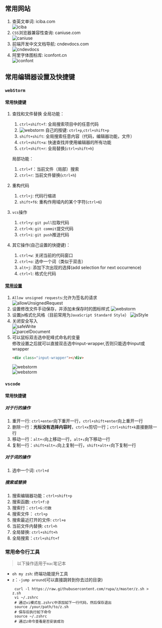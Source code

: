 ## 常用网站
1. 查英文单词: iciba.com  
  ![iciba](./images/iciba.com.png)
2. `CSS`浏览器兼容性查询: caniuse.com  
  ![caniuse](./images/caniuse.png)
3. 前端开发中文文档导航: cndevdocs.com  
  ![cndevdocs](./images/cndevdocs.png)
4. 阿里字体图标库: iconfont.cn  
  ![iconfont](./images/iconfont.png)

## 常用编辑器设置及快捷键

### `webStorm`
#### 常用快捷键
1. 查找和文件替换
    全局功能：
    1. `ctrl+shift+f`: 全局搜索项目中的任意代码
    2. ![webstorm](./images/findFile.png)
      自己的按键: `ctrl+p`,`ctrl+shift+p`
    3. `shift+shift`: 全局搜索任意内容（代码，编辑器功能，文件）
    4. `ctrl+shift+a`: 快速查找并使用编辑器的所有功能  
    5. `ctrl+shift+r`: 全局替换(`ctrl+shift+h`)

    局部功能：
    1. `ctrl+f`：当前文件（局部）搜索
    2. `ctrl+r`: 当前文件替换(`ctrl+h`)

2. 重构代码
    1. `ctrl+j`: 代码行缩进
    2. `shift+f6`: 重构作用域内的某个字符(`ctrl+6`)

3. `vcs`操作
    1. `ctrl+y`: `git pull`拉取代码
    2. `ctrl+k`: `git commit`提交代码
    3. `ctrl+i`: `git push`推送代码

4. 其它操作(自己设置的快捷键)：
    1. `ctrl+w`: 关闭当前的代码窗口
    2. `ctrl+o`: 选中一个词（类似于双击）
    3. `alt+j`: 添加下次出现的选择(add selection for next occurrence)
    4. `ctrl+l`: 格式化代码
#### [常用设置](https://juejin.im/entry/599ad8f26fb9a0249174ef09)
1. `Allow unsigned requests`:允许为签名的请求  
  ![allowUnsignedRequest](./images/allowUnsignedRequest.png)
2. 设置修改文件手动保存，并添加未保存时的图标样式
   ![webstorm](./images/cancel.png)  
3. 设置js格式化风格（目前常用为`JavaScript Standard Style`）
  ![jsStyle](./images/jsStyle.png)
4. 关闭安全写入  
  ![safeWrite](./images/safeWrite.png)  
  ![parcelDocument](./images/parcelDocument.png)
5. 可以鼠标双击选中驼峰式命名的变量  
    修改设置之后就可以直接双击选中input-wrapper,否则只能选中input或wrapper
    ```html
    <div class="input-wrapper"></div>
    ```
   ![webstorm](./images/doubleClick.png)  
   ![webstorm](./images/camelHumps.png)

### `vscode`
#### 常用快捷键
##### 对于行的操作
1. 重开一行: `ctrl+enter`向下重开一行，`ctrl+shift+enter`向上重开一行
2. 删除一行：**光标没有选择内容时**，`ctrl+x`剪切一行；`ctrl+shift+k`直接删除一行
3. 移动一行：`alt+↑`向上移动一行，`alt+↓`向下移动一行
4. 复制一行：`shift+alt+↓`向上复制一行，`shift+alt+↑`向下复制一行
##### 对于词的操作
1. 选中一个词: `ctrl+d`
##### 搜索或替换
1. 搜索编辑器功能：`ctrl+shift+p`
2. 搜索函数: `ctrl+f:@`
3. 搜索行：`ctrl+G:行数`
4. 搜索文件： `ctrl+p`
5. 搜索最近打开的文件: `ctrl+e`
6. 当前文件内替换: `ctrl+h`
7. 全局替换: `ctrl+shift+h`
8. 全局搜索：`ctrl+shift+f`

### 常用命令行工具
> 以下操作适用于`mac`笔记本

* `oh my zsh`: 终端功能提升工具
* `z`：`-jump around`(可以直接跳转到你去过的目录)
  ```text
   curl -l https://raw.githubusercontent.com/rupa/z/master/z.sh > z.sh
   vi ~/.zshrc
   # 通过vi模式在.zshrc中添加如下一行代码，然后保存退出
   source /your/path/to/z.sh
   # 保存后执行如下命令
   source ~/.zshrc
   # 通过z命令查看是否安装成功
  ```
